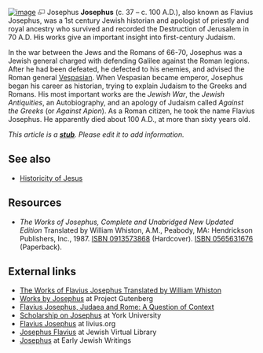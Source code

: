 [![image](images/thumb/8/83/Josephus.jpg/180px-Josephus.jpg)](http://www.theopedia.com/File:Josephus.jpg)
[![image](data:image/png;base64,iVBORw0KGgoAAAANSUhEUgAAAA8AAAALCAAAAACFLIiAAAAAAnRSTlMA/1uRIrUAAABPSURBVAjXY/j///+5vXDwjAHIr26ZAgXZe8H8a/+hoIcw/9nevdVL9+79DuPvzQYZFPUezu8BMZLXgkExnD8HAu6hqv//n+HZVjD4DuUDAKlChD3fj6aPAAAAAElFTkSuQmCC)](http://www.theopedia.com/File:Josephus.jpg "Enlarge")
Josephus
**Josephus** (c. 37 – c. 100 A.D.), also known as Flavius Josephus,
was a 1st century Jewish historian and apologist of priestly and
royal ancestry who survived and recorded the Destruction of
Jerusalem in 70 A.D. His works give an important insight into
first-century Judaism.

In the war between the Jews and the Romans of 66-70, Josephus was a
Jewish general charged with defending Galilee against the Roman
legions. After he had been defeated, he defected to his enemies,
and advised the Roman general
[Vespasian](http://www.wikipedia.org/wiki/Vespasian "wikipedia:Vespasian").
When Vespasian became emperor, Josephus began his career as
historian, trying to explain Judaism to the Greeks and Romans. His
most important works are the *Jewish War*, the
*Jewish Antiquities*, an Autobiography, and an apology of Judaism
called *Against the Greeks* (or *Against Apion*). As a Roman
citizen, he took the name Flavius Josephus. He apparently died
about 100 A.D., at more than sixty years old.

*This article is a **[stub](http://www.theopedia.com/Category:Theopedia_stubs "Category:Theopedia stubs")**. Please edit it to add information.*
## See also

-   [Historicity of Jesus](Historicity_of_Jesus "Historicity of Jesus")

## Resources

-   *The Works of Josephus, Complete and Unabridged New Updated Edition*
    Translated by William Whiston, A.M., Peabody, MA: Hendrickson
    Publishers, Inc., 1987.
    [ISBN 0913573868](http://www.theopedia.com/Special:BookSources/0913573868)
    (Hardcover).
    [ISBN 0565631676](http://www.theopedia.com/Special:BookSources/0565631676)
    (Paperback).

## External links

-   [The Works of Flavius Josephus Translated by William Whiston](http://www.ccel.org/j/josephus/works/JOSEPHUS.HTM)
-   [Works by Josephus](http://www.gutenberg.org/browse/authors/j#a1050)
    at Project Gutenberg
-   [Flavius Josephus, Judaea and Rome: A Question of Context](http://www.adath-shalom.ca/josep-ds.htm)
-   [Scholarship on Josephus](http://josephus.yorku.ca/) at York
    University
-   [Flavius Josephus](http://www.livius.org/jo-jz/josephus/josephus.htm)
    at livius.org
-   [Josephus Flavius](http://www.jewishvirtuallibrary.org/jsource/biography/Josephus.html)
    at Jewish Virtual Library
-   [Josephus](http://www.earlyjewishwritings.com/josephus.html) at
    Early Jewish Writings



